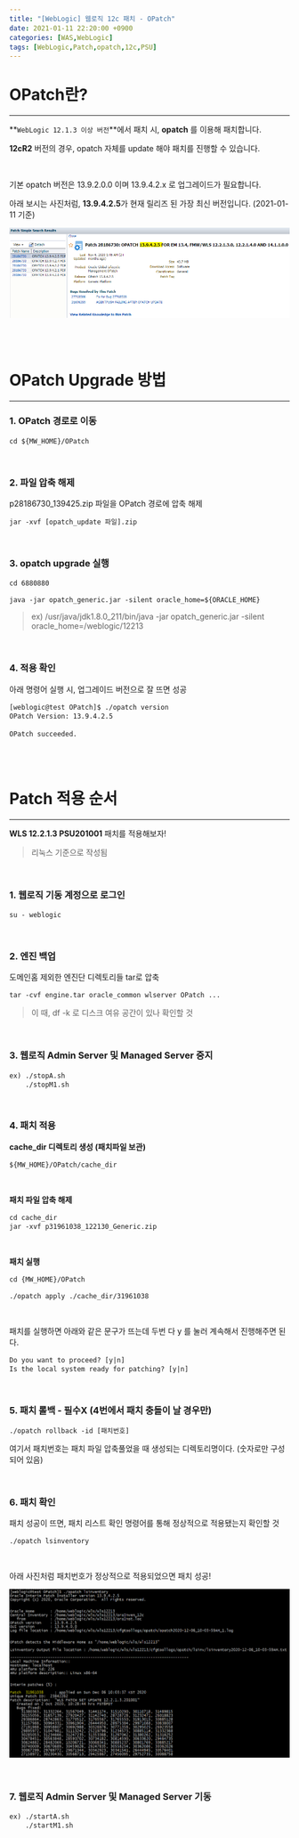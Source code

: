 ```yaml
---
title: "[WebLogic] 웹로직 12c 패치 - OPatch"
date: 2021-01-11 22:20:00 +0900
categories: [WAS,WebLogic]
tags: [WebLogic,Patch,opatch,12c,PSU]
---
```




# **OPatch란?**

---





**`WebLogic 12.1.3 이상 버전`**에서 패치 시, **opatch** 를 이용해 패치합니다.



**12cR2** 버전의 경우, opatch 자체를 update 해야 패치를 진행할 수 있습니다.

<br/>

기본 opatch 버전은 13.9.2.0.0 이며 13.9.4.2.x 로 업그레이드가 필요합니다.

아래 보시는 사진처럼, **13.9.4.2.5**가 현재 릴리즈 된 가장 최신 버전입니다. (2021-01-11 기준)

![image-20210111224601681](/assets/img/posts/opatch.png)

<br/>

<br/>

# **OPatch Upgrade 방법**

---

### **1. OPatch 경로로 이동**

```shell
cd ${MW_HOME}/OPatch
```

<br/>

### **2. 파일 압축 해제**

p28186730_139425.zip 파일을 OPatch 경로에 압축 해제

```shell
jar -xvf [opatch_update 파일].zip
```



<br/>

### **3. opatch upgrade 실행**

```shell
cd 6880880
```

```shell
java -jar opatch_generic.jar -silent oracle_home=${ORACLE_HOME}
```

> ex) /usr/java/jdk1.8.0_211/bin/java -jar opatch_generic.jar -silent oracle_home=/weblogic/12213

<br/>

### **4. 적용 확인**

아래 명령어 실행 시, 업그레이드 버전으로 잘 뜨면 성공

```shell
[weblogic@test OPatch]$ ./opatch version
OPatch Version: 13.9.4.2.5

OPatch succeeded.
```



<br/>

<br/>

# **Patch 적용 순서**

---

**WLS 12.2.1.3 PSU201001** 패치를 적용해보자!

> 리눅스 기준으로 작성됨

<br/>



### **1. 웹로직 기동 계정으로 로그인**

```shell
su - weblogic
```



<br/>

### **2. 엔진 백업**

도메인홈 제외한 엔진단 디렉토리들 tar로 압축

```shell
tar -cvf engine.tar oracle_common wlserver OPatch ...
```

> 이 때, df -k 로 디스크 여유 공간이 있나 확인할 것

<br/>

### **3. 웹로직 Admin Server 및 Managed Server 중지**

```shell
ex) ./stopA.sh 
    ./stopM1.sh
```



<br/>

### **4. 패치 적용**

**cache_dir 디렉토리 생성 (패치파일 보관)**

```shell
${MW_HOME}/OPatch/cache_dir
```



<br/>

**패치 파일 압축 해제**

```shell
cd cache_dir
jar -xvf p31961038_122130_Generic.zip
```

<br/>

**패치 실행**

```shell
cd {MW_HOME}/OPatch
```

````shell
./opatch apply ./cache_dir/31961038
````

<br/>

패치를 실행하면 아래와 같은 문구가 뜨는데 두번 다 y 를 눌러 계속해서 진행해주면 된다.

```shell
Do you want to proceed? [y|n]
Is the local system ready for patching? [y|n]
```



<br/>

### **5. 패치 롤백 - 필수X (4번에서 패치 충돌이 날 경우만)**

```shell
./opatch rollback -id [패치번호]
```

여기서 패치번호는 패치 파일 압축풀었을 때 생성되는 디렉토리명이다. (숫자로만 구성되어 있음) 

<br/>

### **6. 패치 확인**

패치 성공이 뜨면, 패치 리스트 확인 명령어를 통해 정상적으로 적용됐는지 확인할 것

```shell
./opatch lsinventory
```

<br/>

아래 사진처럼 패치번호가 정상적으로 적용되었으면 패치 성공!

![image-20210111230506808](/assets/img/posts/opatch_result.png)

<br/>

### **7. 웹로직 Admin Server 및 Managed Server 기동**

```shell
ex) ./startA.sh 
    ./startM1.sh
```



<br/>

